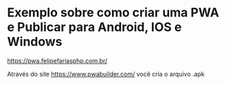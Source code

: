 # Exemplo sobre como criar uma PWA e Publicar para Android, IOS e Windows 

https://pwa.felipefariasphp.com.br/

Através do site https://www.pwabuilder.com/ você cria o arquivo .apk